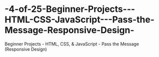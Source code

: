 # -4-of-25-Beginner-Projects---HTML-CSS-JavaScript---Pass-the-Message-Responsive-Design-
 Beginner Projects - HTML, CSS, &amp; JavaScript - Pass the Message (Responsive Design)
